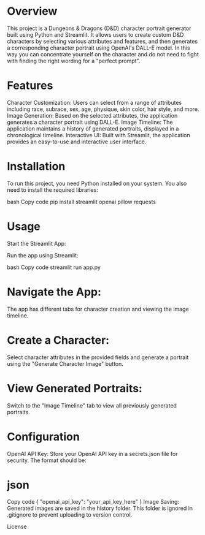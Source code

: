 # Overview

This project is a Dungeons & Dragons (D&D) character portrait generator built using Python and Streamlit. It allows users to create custom D&D characters by selecting various attributes and features, and then generates a corresponding character portrait using OpenAI's DALL-E model. In this way you can concentrate yourself on the character and do not need to fight with finding the right wording for a "perfect prompt".

# Features

Character Customization: Users can select from a range of attributes including race, subrace, sex, age, physique, skin color, hair style, and more.
Image Generation: Based on the selected attributes, the application generates a character portrait using DALL-E.
Image Timeline: The application maintains a history of generated portraits, displayed in a chronological timeline.
Interactive UI: Built with Streamlit, the application provides an easy-to-use and interactive user interface.

# Installation

To run this project, you need Python installed on your system. You also need to install the required libraries:

bash
Copy code
pip install streamlit openai pillow requests

# Usage

Start the Streamlit App:

Run the app using Streamlit:

bash
Copy code
streamlit run app.py

# Navigate the App:

The app has different tabs for character creation and viewing the image timeline.

# Create a Character:

Select character attributes in the provided fields and generate a portrait using the "Generate Character Image" button.

# View Generated Portraits:

Switch to the "Image Timeline" tab to view all previously generated portraits.

# Configuration

OpenAI API Key: Store your OpenAI API key in a secrets.json file for security. The format should be:

# json

Copy code
{
"openai_api_key": "your_api_key_here"
}
Image Saving: Generated images are saved in the history folder. This folder is ignored in .gitignore to prevent uploading to version control.

License
